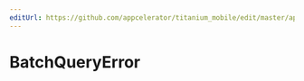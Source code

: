 ```yaml
---
editUrl: https://github.com/appcelerator/titanium_mobile/edit/master/apidoc/Titanium/Database/DB.yml
---
```

# BatchQueryError

<TypeHeader/>

<ApiDocs/>
